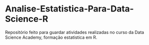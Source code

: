 # Analise-Estatistica-Para-Data-Science-R
Repositório feito para guardar atividades realizadas no curso da Data Science Academy, formação estatistica em R.
